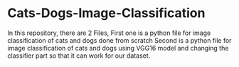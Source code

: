# Cats-Dogs-Image-Classification

In this repository, there are 2 Files,
First one is a python file for image classification of cats and dogs done from scratch
Second is a python file for image classification of cats and dogs using VGG16 model and changing the classifier part so that it can work for our dataset.
